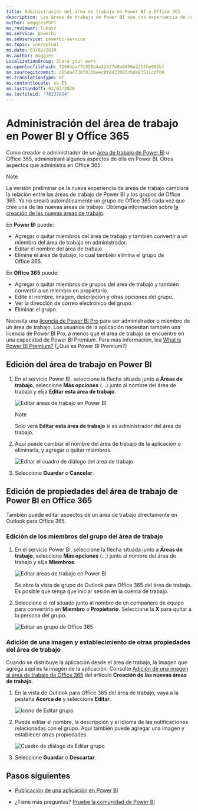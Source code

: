 ```yaml
---
title: Administración del área de trabajo en Power BI y Office 365
description: Las áreas de trabajo de Power BI son una experiencia de colaboración basada en los grupos de Office 365. Administre las áreas de trabajo en Power BI y también en Office 365.
author: maggiesMSFT
ms.reviewer: lukasz
ms.service: powerbi
ms.subservice: powerbi-service
ms.topic: conceptual
ms.date: 03/02/2020
ms.author: maggies
LocalizationGroup: Share your work
ms.openlocfilehash: 72694ea771950b4a12427e0a0696e221fbe993bf
ms.sourcegitcommit: d65da4738f011beec8f4423085cbd483511cdfb0
ms.translationtype: HT
ms.contentlocale: es-ES
ms.lasthandoff: 03/03/2020
ms.locfileid: "78237854"
---
```

# <a name="manage-your-workspace-in-power-bi-and-office-365"></a>Administración del área de trabajo en Power BI y Office 365

Como creador o administrador de un [área de trabajo de Power BI](service-create-distribute-apps.md) u Office 365, administrará algunos aspectos de ella en Power BI. Otros aspectos que administra en Office 365.

> [!NOTE]
> La versión preliminar de la nueva experiencia de áreas de trabajo cambiará la relación entre las áreas de trabajo de Power BI y los grupos de Office 365. Ya no creará automáticamente un grupo de Office 365 cada vez que cree una de las nuevas áreas de trabajo. Obtenga información sobre [la creación de las nuevas áreas de trabajo](service-create-the-new-workspaces.md).

En **Power BI** puede:

* Agregar o quitar miembros del área de trabajo y también convertir a un miembro del área de trabajo en administrador.
* Editar el nombre del área de trabajo.
* Elimine el área de trabajo, lo cual también elimina el grupo de Office 365.

En **Office 365** puede:

* Agregar o quitar miembros de grupos del área de trabajo y también convertir a un miembro en propietario.
* Edite el nombre, imagen, descripción y otras opciones del grupo.
* Ver la dirección de correo electrónico del grupo.
* Eliminar el grupo.

Necesita una [licencia de Power BI Pro](service-features-license-type.md) para ser administrador o miembro de un área de trabajo. Los usuarios de la aplicación necesitan también una licencia de Power BI Pro, a menos que el área de trabajo se encuentre en una capacidad de Power BI Premium. Para más información, lea [What is Power BI Premium?](service-premium-what-is.md) (¿Qué es Power BI Premium?)

## <a name="edit-your-workspace-in-power-bi"></a>Edición del área de trabajo en Power BI

1. En el servicio Power BI, seleccione la flecha situada junto a **Áreas de trabajo**, seleccione **Más opciones** (…) junto al nombre del área de trabajo y elija **Editar esta área de trabajo**.

   ![Editar áreas de trabajo en Power BI](media/service-manage-app-workspace-in-power-bi-and-office-365/power-bi-app-ellipsis.png)

   > [!NOTE]
   > Solo verá **Editar esta área de trabajo** si es administrador del área de trabajo.

1. Aquí puede cambiar el nombre del área de trabajo de la aplicación o eliminarla, y agregar o quitar miembros.

   ![Editar el cuadro de diálogo del área de trabajo](media/service-manage-app-workspace-in-power-bi-and-office-365/power-bi-app-edit-workspace.png)

1. Seleccione **Guardar** o **Cancelar**.

## <a name="edit-power-bi-workspace-properties-in-office-365"></a>Edición de propiedades del área de trabajo de Power BI en Office 365

También puede editar aspectos de un área de trabajo directamente en Outlook para Office 365.

### <a name="edit-the-members-of-the-workspace-group"></a>Edición de los miembros del grupo del área de trabajo

1. En el servicio Power BI, seleccione la flecha situada junto a **Áreas de trabajo**, seleccione **Más opciones** (...) junto al nombre del área de trabajo y elija **Miembros**.

   ![Editar áreas de trabajo en Power BI](media/service-manage-app-workspace-in-power-bi-and-office-365/power-bi-app-ellipsis-members.png)

   Se abre la vista de grupo de Outlook para Office 365 del área de trabajo. Es posible que tenga que iniciar sesión en la cuenta de trabajo.

1. Seleccione el rol situado junto al nombre de un compañero de equipo para convertirlo en **Miembro** o **Propietario**. Seleccione la **X** para quitar a la persona del grupo.

   ![Editar un grupo de Office 365](media/service-manage-app-workspace-in-power-bi-and-office-365/pbi_managegroupo365.png)

### <a name="add-an-image-and-set-other-workspace-properties"></a>Adición de una imagen y establecimiento de otras propiedades del área de trabajo

Cuando se distribuye la aplicación desde el área de trabajo, la imagen que agrega aquí es la imagen de la aplicación. Consulte [Adición de una imagen al área de trabajo de Office 365](service-create-workspaces.md#add-an-image-to-your-office-365-workspace-optional) del artículo **Creación de las nuevas áreas de trabajo**.

1. En la vista de Outlook para Office 365 del área de trabajo, vaya a la pestaña **Acerca de** y seleccione **Editar**.

    ![Icono de Editar grupo](media/service-manage-app-workspace-in-power-bi-and-office-365/pbi_editgroupo365.png)
1. Puede editar el nombre, la descripción y el idioma de las notificaciones relacionadas con el grupo. Aquí también puede agregar una imagen y establecer otras propiedades.

   ![Cuadro de diálogo de Editar grupo](media/service-manage-app-workspace-in-power-bi-and-office-365/pbi_editgrpo365dialog.png)

1. Seleccione **Guardar** o **Descartar**.

## <a name="next-steps"></a>Pasos siguientes

* [Publicación de una aplicación en Power BI](service-create-distribute-apps.md)

* ¿Tiene más preguntas? [Pruebe la comunidad de Power BI](https://community.powerbi.com/)
